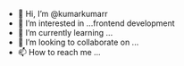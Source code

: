 - 👋 Hi, I’m @kumarkumarr
- 👀 I’m interested in ...frontend development
- 🌱 I’m currently learning ...
- 💞️ I’m looking to collaborate on ...
- 📫 How to reach me ...

<!---
kumarkumarr/kumarkumarr is a ✨ special ✨ repository because its `README.md` (this file) appears on your GitHub profile.
You can click the Preview link to take a look at your changes.
--->
